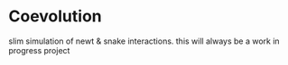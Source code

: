 # Coevolution
slim simulation of newt & snake interactions.
this will always be a work in progress project

